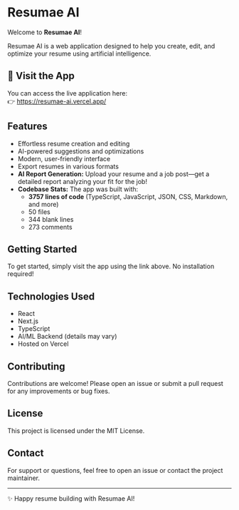 # Resumae AI

Welcome to **Resumae AI**!

Resumae AI is a web application designed to help you create, edit, and optimize your resume using artificial intelligence.

## 🚀 Visit the App

You can access the live application here:  
👉 https://resumae-ai.vercel.app/

## Features

- Effortless resume creation and editing
- AI-powered suggestions and optimizations
- Modern, user-friendly interface
- Export resumes in various formats
- **AI Report Generation:** Upload your resume and a job post—get a detailed report analyzing your fit for the job!
- **Codebase Stats:** The app was built with:
  - **3757 lines of code** (TypeScript, JavaScript, JSON, CSS, Markdown, and more)
  - 50 files
  - 344 blank lines
  - 273 comments

## Getting Started

To get started, simply visit the app using the link above. No installation required!

## Technologies Used

- React
- Next.js
- TypeScript
- AI/ML Backend (details may vary)
- Hosted on Vercel

## Contributing

Contributions are welcome! Please open an issue or submit a pull request for any improvements or bug fixes.

## License

This project is licensed under the MIT License.

## Contact

For support or questions, feel free to open an issue or contact the project maintainer.

---

✨ Happy resume building with Resumae AI!
